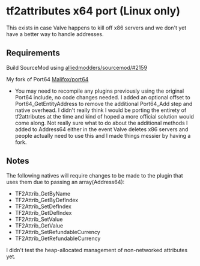 # tf2attributes x64 port (Linux only)

This exists in case Valve happens to kill off x86 servers and we don't yet have a better way to handle addresses.

## Requirements

Build SourceMod using [alliedmodders/sourcemod/#2159](https://github.com/alliedmodders/sourcemod/pull/2159)

My fork of Port64 [Malifox/port64](https://github.com/Malifox/port64)
- You may need to recompile any plugins previously using the original Port64 include, no code changes needed. I added an optional offset to Port64_GetEntityAddress to remove the additional Port64_Add step and native overhead. I didn't really think I would be porting the entirety of tf2attributes at the time and kind of hoped a more official solution would come along. Not really sure what to do about the additional methods I added to Address64 either in the event Valve deletes x86 servers and people actually need to use this and I made things messier by having a fork.

## Notes

The following natives will require changes to be made to the plugin that uses them due to passing an array(Address64):
- TF2Attrib_GetByName
- TF2Attrib_GetByDefIndex
- TF2Attrib_SetDefIndex
- TF2Attrib_GetDefIndex
- TF2Attrib_SetValue
- TF2Attrib_GetValue
- TF2Attrib_SetRefundableCurrency
- TF2Attrib_GetRefundableCurrency

I didn't test the heap-allocated management of non-networked attributes yet.